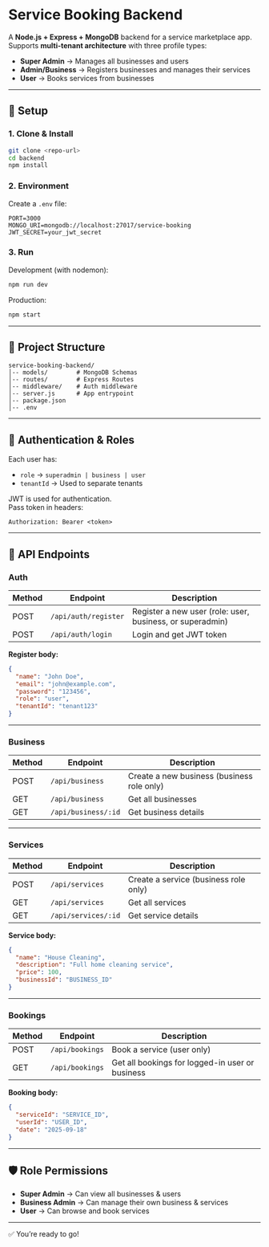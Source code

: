# Service Booking Backend

A **Node.js + Express + MongoDB** backend for a service marketplace app.  
Supports **multi-tenant architecture** with three profile types:  

- **Super Admin** → Manages all businesses and users  
- **Admin/Business** → Registers businesses and manages their services  
- **User** → Books services from businesses  

---

## 🚀 Setup

### 1. Clone & Install
```bash
git clone <repo-url>
cd backend
npm install
```

### 2. Environment
Create a `.env` file:
```env
PORT=3000
MONGO_URI=mongodb://localhost:27017/service-booking
JWT_SECRET=your_jwt_secret
```

### 3. Run
Development (with nodemon):
```bash
npm run dev
```

Production:
```bash
npm start
```

---

## 📂 Project Structure
```
service-booking-backend/
│-- models/        # MongoDB Schemas
│-- routes/        # Express Routes
│-- middleware/    # Auth middleware
│-- server.js      # App entrypoint
│-- package.json
│-- .env
```

---

## 🔑 Authentication & Roles
Each user has:
- `role` → `superadmin | business | user`
- `tenantId` → Used to separate tenants

JWT is used for authentication.  
Pass token in headers:
```
Authorization: Bearer <token>
```

---

## 📌 API Endpoints

### Auth
| Method | Endpoint        | Description |
|--------|----------------|-------------|
| POST   | `/api/auth/register` | Register a new user (role: user, business, or superadmin) |
| POST   | `/api/auth/login`    | Login and get JWT token |

**Register body:**
```json
{
  "name": "John Doe",
  "email": "john@example.com",
  "password": "123456",
  "role": "user",
  "tenantId": "tenant123"
}
```

---

### Business
| Method | Endpoint              | Description |
|--------|-----------------------|-------------|
| POST   | `/api/business`       | Create a new business (business role only) |
| GET    | `/api/business`       | Get all businesses |
| GET    | `/api/business/:id`   | Get business details |

---

### Services
| Method | Endpoint                  | Description |
|--------|---------------------------|-------------|
| POST   | `/api/services`           | Create a service (business role only) |
| GET    | `/api/services`           | Get all services |
| GET    | `/api/services/:id`       | Get service details |

**Service body:**
```json
{
  "name": "House Cleaning",
  "description": "Full home cleaning service",
  "price": 100,
  "businessId": "BUSINESS_ID"
}
```

---

### Bookings
| Method | Endpoint                | Description |
|--------|-------------------------|-------------|
| POST   | `/api/bookings`         | Book a service (user only) |
| GET    | `/api/bookings`         | Get all bookings for logged-in user or business |

**Booking body:**
```json
{
  "serviceId": "SERVICE_ID",
  "userId": "USER_ID",
  "date": "2025-09-18"
}
```

---

## 🛡️ Role Permissions
- **Super Admin** → Can view all businesses & users  
- **Business Admin** → Can manage their own business & services  
- **User** → Can browse and book services  

---

✅ You’re ready to go!
